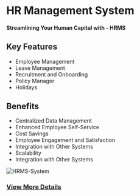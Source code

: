 # HR Management System

#### Streamlining Your Human Capital with - HRMS

## Key Features

- Employee Management
- Leave Management
- Recruitment and Onboarding
- Policy Manager
- Holidays

## Benefits

- Centralized Data Management
- Enhanced Employee Self-Service
- Cost Savings
- Employee Engagement and Satisfaction
- Integration with Other Systems
- Scalability
- Integration with Other Systems

![HRMS-System](http://kpyxal.pyxstuffs.com/wp-content/themes/kpyxal/img/img1/Dashboard.png)

### [View More Details](http://pyxstuffs.com/pyx_hrms.html)
